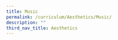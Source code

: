 ```yaml
---
title: Music
permalink: /curriculum/Aesthetics/Music/
description: ""
third_nav_title: Aesthetics
---
```

